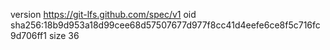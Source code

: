 version https://git-lfs.github.com/spec/v1
oid sha256:18b9d953a18d99cee68d57507677d977f8cc41d4eefe6ce8f5c716fc9d706ff1
size 36
